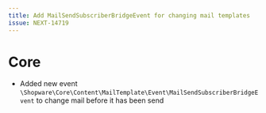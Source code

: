 ```yaml
---
title: Add MailSendSubscriberBridgeEvent for changing mail templates
issue: NEXT-14719
---
```

# Core
* Added new event `\Shopware\Core\Content\MailTemplate\Event\MailSendSubscriberBridgeEvent` to change mail before it has been send
